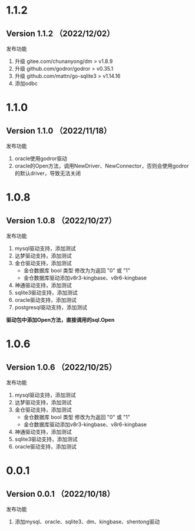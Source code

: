 # 1.1.2

## Version 1.1.2 （2022/12/02）

发布功能

1. 升级 gitee.com/chunanyong/dm > v1.8.9
2. 升级 github.com/godror/godror > v0.35.1
3. 升级 github.com/mattn/go-sqlite3 > v1.14.16
4. 添加odbc

# 1.1.0

## Version 1.1.0 （2022/11/18）

发布功能

1. oracle使用godror驱动
2. oracle的Open方法，调用NewDriver、NewConnector，否则会使用godror的默认driver，导致无法关闭

# 1.0.8

## Version 1.0.8 （2022/10/27）

发布功能

1. mysql驱动支持，添加测试
2. 达梦驱动支持，添加测试
3. 金仓驱动支持，添加测试
   * 金仓数据库 bool 类型 修改为为返回 "0" 或 "1"
   * 金仓数据库驱动添加v8r3-kingbase、v8r6-kingbase
4. 神通驱动支持，添加测试
5. sqlite3驱动支持，添加测试
6. oracle驱动支持，添加测试
7. postgresql驱动支持，添加测试

**驱动包中添加Open方法，直接调用的sql.Open**

# 1.0.6

## Version 1.0.6 （2022/10/25）

发布功能

1. mysql驱动支持，添加测试
2. 达梦驱动支持，添加测试
3. 金仓驱动支持，添加测试
    * 金仓数据库 bool 类型 修改为为返回 "0" 或 "1"
    * 金仓数据库驱动添加v8r3-kingbase、v8r6-kingbase
4. 神通驱动支持，添加测试
5. sqlite3驱动支持，添加测试
6. oracle驱动支持，添加测试

# 0.0.1

## Version 0.0.1 （2022/10/18）

发布功能

1. 添加mysql、oracle、sqlite3、dm、kingbase、shentong驱动
